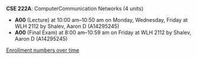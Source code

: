 **CSE 222A**: ComputerCommunication Networks (4 units)

- **A00** (Lecture) at 10:00 am–10:50 am on Monday, Wednesday, Friday at WLH 2112 by Shalev, Aaron D (A14295245)
- **A00** (Final Exam) at 8:00 am–10:59 am on Friday at WLH 2112 by Shalev, Aaron D (A14295245)

[Enrollment numbers over time](./CSE222A.tsv)
